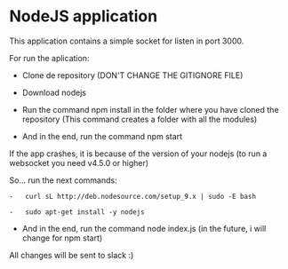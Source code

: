 # NodeJS application

This application contains a simple socket for listen in port 3000.

For run the aplication:

-   Clone de repository (DON'T CHANGE THE GITIGNORE FILE)

-   Download nodejs

-   Run the command npm install in the folder where you have cloned the repository (This command creates a folder with all the modules)

-   And in the end, run the command npm start

If the app crashes, it is because of the version of your nodejs (to run a websocket you need v4.5.0 or higher)

So... run the next commands:

    -   curl sL http://deb.nodesource.com/setup_9.x | sudo -E bash

    -   sudo apt-get install -y nodejs



-   And in the end, run the command node index.js (in the future, i will change for npm start)


All changes will be sent to slack :)

